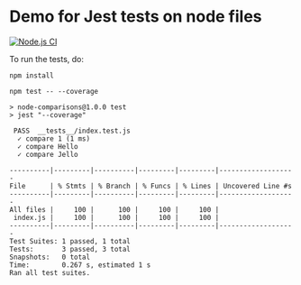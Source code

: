 # Demo for Jest tests on node files

[![Node.js CI](https://github.com/fullStackOasis/jest-test-node-comparisons/actions/workflows/node.js.yml/badge.svg)](https://github.com/fullStackOasis/jest-test-node-comparisons/actions/workflows/node.js.yml)

To run the tests, do:


```
npm install
```

```
npm test -- --coverage

> node-comparisons@1.0.0 test
> jest "--coverage"

 PASS  __tests__/index.test.js
  ✓ compare 1 (1 ms)
  ✓ compare Hello
  ✓ compare Jello

----------|---------|----------|---------|---------|-------------------
File      | % Stmts | % Branch | % Funcs | % Lines | Uncovered Line #s 
----------|---------|----------|---------|---------|-------------------
All files |     100 |      100 |     100 |     100 |                   
 index.js |     100 |      100 |     100 |     100 |                   
----------|---------|----------|---------|---------|-------------------
Test Suites: 1 passed, 1 total
Tests:       3 passed, 3 total
Snapshots:   0 total
Time:        0.267 s, estimated 1 s
Ran all test suites.
```
